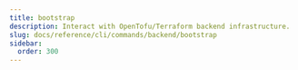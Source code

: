 ```yaml
---
title: bootstrap
description: Interact with OpenTofu/Terraform backend infrastructure.
slug: docs/reference/cli/commands/backend/bootstrap
sidebar:
  order: 300
---
```


<!-- This page is intentionally empty. Commands are defined in `src/pages/docs/reference/cli/commands/[...slug.astro] -->
<!-- This file is a placeholder to ensure that other pages see commands in their sidebars, and so that the data is accessible in the docs collection. -->
